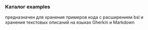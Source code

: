 ﻿### Каталог examples

предназначен для хранения примеров кода c расширением bsl и хранения текстовых описаний на языках Gherkin и Markdown
